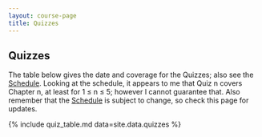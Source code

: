 ```yaml
---
layout: course-page
title: Quizzes
---
```


## Quizzes

The table below gives the date and coverage for the Quizzes; also see the [Schedule](assets/general/F25/schedule.pdf).  Looking at the schedule, it appears to me that Quiz n covers Chapter n, at least for 1 ≤ n ≤ 5; however I cannot guarantee that. Also remember that the [Schedule](assets/general/F25/schedule.pdf) is subject to change, so check this page for updates.

{% include quiz_table.md  data=site.data.quizzes %}
